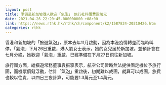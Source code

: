 ```yaml
---
layout: post
title: 準備赴新加坡港人歡迎「氣泡」　旅行社料團費逾萬元
date: 2021-04-26 22:20:45.000000000 +08:00
link: https://news.rthk.hk/rthk/ch/component/k2/1587824-20210426.htm
categories: rthk
---
```


香港和新加坡的「旅遊氣泡」，原本去年11月啟動，因為本港疫情轉差而臨時叫停，「氣泡」下月26日重啟，港人劉女士表示，她的女兒居於新加坡，並預計會在七月分娩，她歡迎「氣泡」重啟，已經準備在下月27日飛往新加坡。

旅行團方面，縱橫遊常務董事袁振寧表示，航空公司暫時無法提供固定機位予旅行團，而機票價錢浮動，估計「氣泡」重啟後，初期難以成團，就算可以成團，旅費也較以往貴，以四日三夜計算，可能要1.3萬元至1.4萬元。
